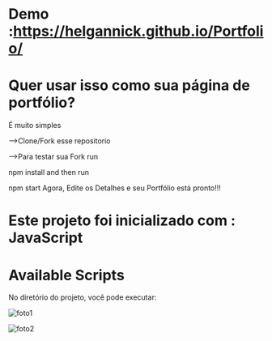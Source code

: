 # Demo :https://helgannick.github.io/Portfolio/

# Quer usar isso como sua página de portfólio?
  É muito simples
  
-->Clone/Fork esse repositorio 

-->Para testar sua Fork run

npm install
and then run

npm start
Agora, Edite os Detalhes e seu Portfólio está pronto!!!

# Este projeto foi inicializado com : JavaScript

# Available Scripts
No diretório do projeto, você pode executar:

![foto1](https://user-images.githubusercontent.com/109978724/208532896-a5445efb-7903-4767-8ded-fb238dc6c51d.png)

![foto2](https://user-images.githubusercontent.com/109978724/208532917-1ca0bcbb-aaff-404d-94d1-ea94a7ce7b85.png)
